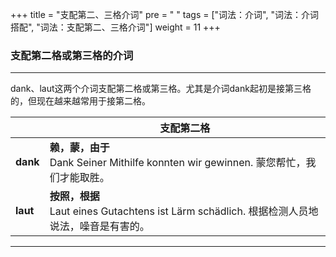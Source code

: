 +++
title = "支配第二、三格介词"
pre = "<i class='fas fa-arrow-circle-right'></i> "
tags = ["词法：介词", "词法：介词搭配", "词法：支配第二、三格介词"]
weight = 11
+++

### 支配第二格或第三格的介词

---

dank、laut这两个介词支配第二格或第三格。尤其是介词dank起初是接第三格的，但现在越来越常用于接第二格。

|          | 支配第二格                                                                                      |
| -------- | ----------------------------------------------------------------------------------------------- |
| **dank** | **赖，蒙，由于**</br>Dank Seiner Mithilfe konnten wir gewinnen. 蒙您帮忙，我们才能取胜。        |
| **laut** | **按照，根据**</br>Laut eines Gutachtens ist Lärm schädlich. 根据检测人员地说法，噪音是有害的。 |

---

<center><i class="fas fa-bookmark"></i></center>
